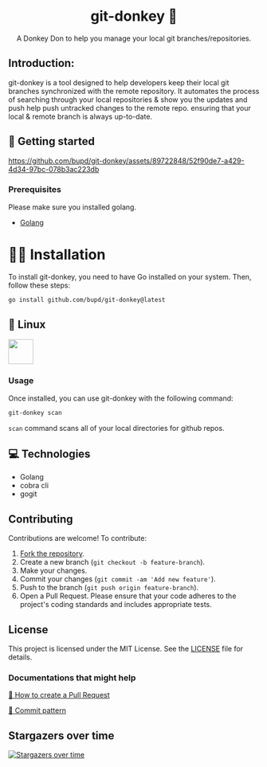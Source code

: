 
<h1 align="center" style="font-weight: bold;">git-donkey 🐴</h1>


<p align="center">A Donkey Don to help you manage your local git branches/repositories.</p>



<h2 id="started">Introduction:</h2>

git-donkey is a tool designed to help developers keep their local git branches synchronized with the remote repository. It automates the process of searching through your local repositories & show you the updates and push help push untracked changes to the remote repo. ensuring that your local & remote branch is always up-to-date.


<h2 id="started">🚀 Getting started</h2>


https://github.com/bupd/git-donkey/assets/89722848/52f90de7-a429-4d34-97bc-078b3ac223db



<h3>Prerequisites</h3>

Please make sure you installed golang.

- [Golang](https://go.dev/doc/install)

# 👨‍💻 Installation

To install git-donkey, you need to have Go installed on your system. Then, follow these steps:

```sh
go install github.com/bupd/git-donkey@latest
```

## 🐧 Linux


  <a href="https://aur.archlinux.org/packages/git-donkey">
    <img src="https://user-images.githubusercontent.com/25067102/191269445-87050a77-c304-4284-9ea0-699721309c59.png" height="50px"/>
  </a>

<h3>Usage</h3>

Once installed, you can use git-donkey with the following command:

```sh
git-donkey scan
```
`scan` command scans all of your local directories for github repos.

 <h2 id="technologies">💻 Technologies</h2>

- Golang
- cobra cli
- gogit


## Contributing
Contributions are welcome! To contribute:

1. [Fork the repository](https://github.com/bupd/git-donkey/fork).
2. Create a new branch (`git checkout -b feature-branch`).
3. Make your changes.
4. Commit your changes (`git commit -am 'Add new feature'`).
5. Push to the branch (`git push origin feature-branch`).
6. Open a Pull Request.
Please ensure that your code adheres to the project's coding standards and includes appropriate tests.

## License
This project is licensed under the MIT License. See the [LICENSE](https://github.com/bupd/git-donkey/blob/main/LICENSE) file for details.

<h3>Documentations that might help</h3>

[📝 How to create a Pull Request](https://www.atlassian.com/br/git/tutorials/making-a-pull-request)

[💾 Commit pattern](https://gist.github.com/joshbuchea/6f47e86d2510bce28f8e7f42ae84c716)

## Stargazers over time
[![Stargazers over time](https://starchart.cc/bupd/git-donkey.svg)](https://starchart.cc/bupd/git-donkey)

